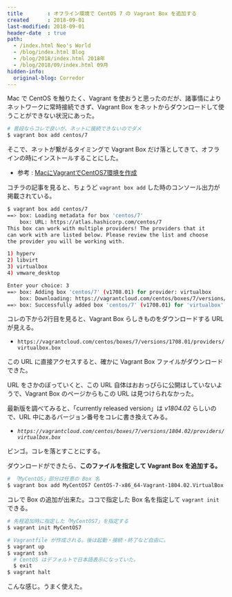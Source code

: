 ```yaml
---
title        : オフライン環境で CentOS 7 の Vagrant Box を追加する
created      : 2018-09-01
last-modified: 2018-09-01
header-date  : true
path:
  - /index.html Neo's World
  - /blog/index.html Blog
  - /blog/2018/index.html 2018年
  - /blog/2018/09/index.html 09月
hidden-info:
  original-blog: Corredor
---
```


Mac で CentOS を触りたく、Vagrant を使おうと思ったのだが、諸事情によりネットワークに常時接続できず、Vagrant Box をネットからダウンロードして使うことができない状況にあった。

```bash
# 普段ならコレで良いが、ネットに接続できないのでダメ
$ vagrant box add centos/7
```

そこで、ネットが繋がるタイミングで Vagrant Box だけ落としてきて、オフラインの時にインストールすることにした。

- 参考 : [MacにVagrantでCentOS7環境を作成](https://qiita.com/sudachi808/items/3614fd90f9025973de4b)

コチラの記事を見ると、ちょうど `vagrant box add` した時のコンソール出力が掲載されている。

```bash
$ vagrant box add centos/7
==> box: Loading metadata for box 'centos/7'
    box: URL: https://atlas.hashicorp.com/centos/7
This box can work with multiple providers! The providers that it
can work with are listed below. Please review the list and choose
the provider you will be working with.

1) hyperv
2) libvirt
3) virtualbox
4) vmware_desktop

Enter your choice: 3
==> box: Adding box 'centos/7' (v1708.01) for provider: virtualbox
    box: Downloading: https://vagrantcloud.com/centos/boxes/7/versions/1708.01/providers/virtualbox.box
==> box: Successfully added box 'centos/7' (v1708.01) for 'virtualbox'!
```

コレの下から2行目を見ると、Vagrant Box らしきものをダウンロードする URL が見える。

- `https://vagrantcloud.com/centos/boxes/7/versions/1708.01/providers/virtualbox.box`

この URL に直接アクセスすると、確かに Vagrant Box ファイルがダウンロードできた。

URL をさかのぼっていくと、この URL 自体はおおっぴらに公開はしていないようで、Vagrant Box のページからもこの URL は見つけられなかった。

最新版を調べてみると、「currently released version」は *v1804.02* らしいので、URL 中にあるバージョン番号をコレに書き換えてみる。

- *`https://vagrantcloud.com/centos/boxes/7/versions/1804.02/providers/virtualbox.box`*

ビンゴ。コレを落とすことにする。

ダウンロードができたら、**このファイルを指定して Vagrant Box を追加する。**

```bash
# 「MyCentOS」部分は任意の Box 名
$ vagrant box add MyCentOS7 CentOS-7-x86_64-Vagrant-1804.02.VirtualBox.box
```

コレで Box の追加が出来た。ココで指定した Box 名を指定して `vagrant init` できる。

```bash
# 先程追加時に指定した「MyCentOS7」を指定する
$ vagrant init MyCentOS7

# Vagrantfile が作成される。後は起動・接続・終了など自由に。
$ vagrant up
$ vagrant ssh
  # CentOS はデフォルトで日本語表示になっていた。
  $ exit
$ vagrant halt
```

こんな感じ。うまく使えた。

